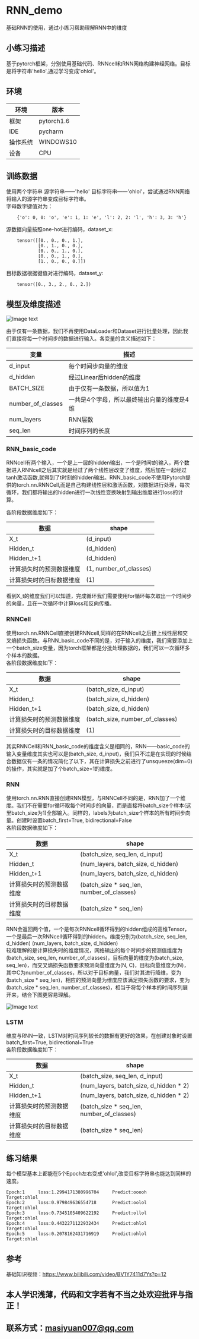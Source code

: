 # RNN_demo
基础RNN的使用，通过小练习帮助理解RNN中的维度

## 小练习描述
基于pytorch框架，分别使用基础代码、RNNcell和RNN网络构建神经网络。目标是将字符串'hello',通过学习变成'ohlol'。

## 环境
环境|版本|
----|----|
框架|pytorch1.6|
IDE|pycharm|
操作系统|WINDOWS10|
设备|CPU|

## 训练数据
使用两个字符串 源字符串——'hello'  目标字符串——'ohlol'，尝试通过RNN网络将输入的源字符串变成目标字符串。<br>
字母数字键值对为：
```
    {'o': 0, 0: 'o', 'e': 1, 1: 'e', 'l': 2, 2: 'l', 'h': 3, 3: 'h'}
```
源数据向量按照one-hot进行编码，dataset_x:<br>
```
    tensor([[0., 0., 0., 1.],
            [0., 1., 0., 0.],
            [0., 0., 1., 0.],
            [0., 0., 1., 0.],
            [1., 0., 0., 0.]])
```
目标数据根据键值对进行编码，dataset_y:<br>
```
    tensor([0., 3., 2., 0., 2.])
```

## 模型及维度描述

![Image text](https://github.com/SY-Ma/RNN_demo/blob/main/image/RNNcell%E7%BD%91%E7%BB%9C%E6%9E%B6%E6%9E%84%E5%9B%BE.png)<br>

由于仅有一条数据，我们不再使用DataLoader和Dataset进行批量处理，因此我们直接将每一个时间步的数据进行输入。各变量的含义描述如下：<br>

变量|描述|
----|-----|
d_input| 每个时间步向量的维度|
d_hidden| 经过Linear后hidden的维度|
BATCH_SIZE|由于仅有一条数据，所以值为1|
number_of_classes|一共是4个字母，所以最终输出向量的维度是4维|
num_layers|RNN层数|
seq_len|时间序列的长度|

### RNN_basic_code

RNNcell有两个输入，一个是上一层的hidden输出，一个是时间t的输入，两个数据进入RNNcell之后其实就是经过了两个线性层改变了维度，然后加在一起经过tanh激活函数,就得到了t时刻的hidden输出。RNN_basic_code不使用Pytorch提供的torch.nn.RNNCell,而是自己构建线性层和激活函数，对数据进行处理，每次循环，我们都将输出的hidden进行一次线性变换映射到输出维度进行loss的计算。<br>

各阶段数据维度如下：<br>

数据|shape|
----|-----|
X_t|(d_input)|
Hidden_t|(d_hidden)|
Hidden_t+1|(d_hidden)|
计算损失时的预测数据维度|(1, number_of_classes)|
计算损失时的目标数据维度|(1)|

看到X_t的维度我们可以知道，完成循环我们需要使用for循环每次取出一个时间步的向量，且在一次循环中计算loss和反向传播。

### RNNCell
使用torch.nn.RNNCell直接创建RNNcell,同样的在RNNcell之后接上线性层和交叉熵损失函数。与RNN_basic_code不同的是，对于输入的维度，我们需要添加上一个batch_size变量，因为torch框架都是分批处理数据的，我们可以一次循环多个样本的数据。<br>
各阶段数据维度如下：<br>

数据|shape|
----|-----|
X_t|(batch_size, d_input)|
Hidden_t|(batch_size, d_hidden)|
Hidden_t+1|(batch_size, d_hidden)|
计算损失时的预测数据维度|(batch_size, number_of_classes)|
计算损失时的目标数据维度|(1)|

其实RNNCell和RNN_basic_code的维度含义是相同的，RNN——basic_code的输入变量维度其实也可以是(batch_size, d_input)，我们只不过是在实现的时候结合数据仅有一条的情况简化了以下，其在计算损失之前进行了unsqueeze(dim=0)的操作，其实就是加了个batch_size=1的维度。

### RNN
使用torch.nn.RNN直接创建RNN模型，与RNNCell不同的是，RNN加了一个维度。我们不在需要for循环取每个时间步的向量，而是直接将batch_size个样本(这里batch_size为1)全部输入。同样的，labels为batch_size个样本的所有时间步向量。创建时设置batch_first=True, bidirectional=False<br>
各阶段数据维度如下：<br>

数据|shape|
----|-----|
X_t|(batch_size, seq_len, d_input)|
Hidden_t|(num_layers, batch_size, d_hidden)|
Hidden_t+1|(num_layers, batch_size, d_hidden)|
计算损失时的预测数据维度|(batch_size * seq_len, number_of_classes)|
计算损失时的目标数据维度|(batch_size * seq_len)|

RNN会返回两个值，一个是每次RNNcell循环得到的hidden组成的高维Tensor，一个是最后一次RNNcell循环得到的hidden。维度分别为(batch_size, seq_len, d_hidden)  (num_layers, batch_size, d_hidden)<br>
较难理解的是计算损失时的维度情况，网络输出的每个时间步的预测值维度为(batch_size, seq_len, number_of_classes)，目标向量的维度为(batch_size, seq_len)，而交叉熵损失函数要求预测向量维度为(N, C)，目标向量维度为(N)，其中C为number_of_classes，所以对于目标向量，我们对其进行降维，变为(batch_size * seq_len)，相应的预测向量为维度应该满足损失函数的要求，变为(batch_size * seq_len, number_of_classes)，相当于将每个样本的时间序列展开来，结合下图更容易理解。

![Image text](https://github.com/SY-Ma/RNN_demo/blob/main/image/RNN%E8%AE%A1%E7%AE%97%E6%8D%9F%E5%A4%B1%E5%90%91%E9%87%8F%E7%BB%B4%E5%BA%A6.png)<br>

### LSTM
维度与RNN一致，LSTM对时间序列较长的数据有更好的效果，在创建对象时设置batch_first=True, bidirectional=True<br>
各阶段数据维度如下：<br>

数据|shape|
----|-----|
X_t|(batch_size, seq_len, d_input)|
Hidden_t|(num_layers, batch_size, d_hidden * 2)|
Hidden_t+1|(num_layers, batch_size, d_hidden * 2)|
计算损失时的预测数据维度|(batch_size * seq_len, number_of_classes)|
计算损失时的目标数据维度|(batch_size * seq_len)|

## 练习结果
每个模型基本上都能在5个Epoch左右变成'ohlol',改变目标字符串也能达到同样的速度。
```
Epoch:1		loss:1.2994171380996704		Predict:ooooh		Target:ohlol
Epoch:2		loss:0.979849636554718		Predict:oolol		Target:ohlol
Epoch:3		loss:0.7345105409622192		Predict:ollol		Target:ohlol
Epoch:4		loss:0.4432271122932434		Predict:ohlol		Target:ohlol
Epoch:5		loss:0.2078162431716919		Predict:ohlol		Target:ohlol
```

## 参考
基础知识视频：https://www.bilibili.com/video/BV1Y7411d7Ys?p=12


## 本人学识浅薄，代码和文字若有不当之处欢迎批评与指正！
## 联系方式：masiyuan007@qq.com
